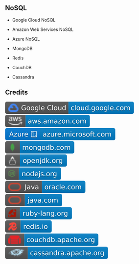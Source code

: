 NoSQL
-----

- Google Cloud NoSQL

- Amazon Web Services NoSQL

- Azure NoSQL

- MongoDB

- Redis

- CouchDB

- Cassandra

Credits
-------
[![image](
Badges/cloud.google.com.svg?raw=true)](https://cloud.google.com)  
[![image](
Badges/aws.amazon.com.svg?raw=true)](https://aws.amazon.com)  
[![image](
Badges/azure.microsoft.com.svg?raw=true)](https://azure.microsoft.com)  
[![image](
Badges/mongodb.com.svg?raw=true)](https://mongodb.com)  
[![image](
Badges/openjdk.org.svg?raw=true)](https://openjdk.org)  
[![image](
Badges/nodejs.org.svg?raw=true)](https://nodejs.org)  
[![image](
Badges/Java-oracle.com.svg?raw=true)](https://oracle.com/java)  
[![image](
Badges/java.com.svg?raw=true)](https://java.com)  
[![image](
Badges/ruby-lang.org.svg?raw=true)](https://ruby-lang.org)  
[![image](
Badges/redis.io.svg?raw=true)](https://redis.io)  
[![image](
Badges/couchdb.apache.org.svg?raw=true)](https://couchdb.apache.org)  
[![image](
Badges/cassandra.apache.org.svg?raw=true)](https://cassandra.apache.org)  
